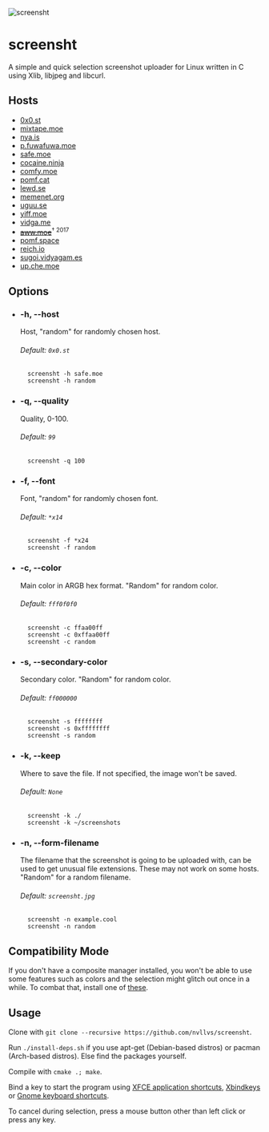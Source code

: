 ![screensht](http://i.imgur.com/Xb18RmX.png)

# screensht

A simple and quick selection screenshot uploader for Linux written in C using Xlib, libjpeg and libcurl.

## Hosts

* [0x0.st](https://0x0.st)
* [mixtape.moe](https://mixtape.moe)
* [nya.is](https://nya.is)
* [p.fuwafuwa.moe](https://p.fuwafuwa.moe)
* [safe.moe](https://safe.moe)
* [cocaine.ninja](https://cocaine.ninja)
* [comfy.moe](https://comfy.moe)
* [pomf.cat](https://pomf.cat)
* [lewd.se](https://lewd.se)
* [memenet.org](https://memenet.org)
* [uguu.se](https://uguu.se)
* [yiff.moe](https://yiff.moe)
* [vidga.me](https://vidga.me)
* [~~aww.moe~~](https://aww.moe)<sup>† 2017</sup>
* [pomf.space](https://pomf.space)
* [reich.io](https://reich.io)
* [sugoi.vidyagam.es](https://sugoi.vidyagam.es)
* [up.che.moe](http://sugoi.vidyagam.es)

## Options

* ### -h, --host

	Host, "random" for randomly chosen host.

	###### Default: `0x0.st`

		screensht -h safe.moe
		screensht -h random

* ### -q, --quality

	Quality, 0-100.

	###### Default: `99`

		screensht -q 100

* ### -f, --font

	Font, "random" for randomly chosen font.

	###### Default: `*x14`

		screensht -f *x24
		screensht -f random

* ### -c, --color

	Main color in ARGB hex format. "Random" for random color.

	###### Default: `fff0f0f0`

		screensht -c ffaa00ff
		screensht -c 0xffaa00ff
		screensht -c random

* ### -s, --secondary-color

	Secondary color. "Random" for random color.

	###### Default: `ff000000`

		screensht -s ffffffff
		screensht -s 0xffffffff
		screensht -s random

* ### -k, --keep

	Where to save the file. If not specified, the image won't be saved.

	###### Default: `None`

		screensht -k ./
		screensht -k ~/screenshots

* ### -n, --form-filename

	The filename that the screenshot is going to be uploaded with, can be used to get unusual file extensions. These may not work on some hosts. "Random" for a random filename.

	###### Default: `screensht.jpg`

		screensht -n example.cool
		screensht -n random

## Compatibility Mode

If you don't have a composite manager installed, you won't be able to use some features such as colors and the selection might glitch out once in a while. To combat that, install one of [these](https://wiki.archlinux.org/index.php/Xorg#Composite).

## Usage

Clone with `git clone --recursive https://github.com/nvllvs/screensht`.

Run `./install-deps.sh` if you use apt-get (Debian-based distros) or pacman (Arch-based distros). Else find the packages yourself.

Compile with `cmake .; make`.

Bind a key to start the program using [XFCE application shortcuts](https://wiki.manjaro.org/index.php?title=XFCE:Making_Keyboard_Shortcuts_for_Frequently_Used_Applications), [Xbindkeys](https://wiki.archlinux.org/index.php/Xbindkeys) or [Gnome keyboard shortcuts](https://help.gnome.org/users/gnome-help/stable/keyboard-shortcuts-set.html.en).

To cancel during selection, press a mouse button other than left click or press any key.
